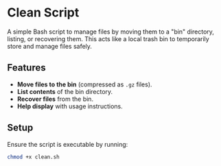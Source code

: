 # Clean Script

A simple Bash script to manage files by moving them to a "bin" directory, listing, or recovering them. This acts like a local trash bin to temporarily store and manage files safely.

## Features
- **Move files to the bin** (compressed as `.gz` files).
- **List contents** of the bin directory.
- **Recover files** from the bin.
- **Help display** with usage instructions.

## Setup

Ensure the script is executable by running:

```bash
chmod +x clean.sh

